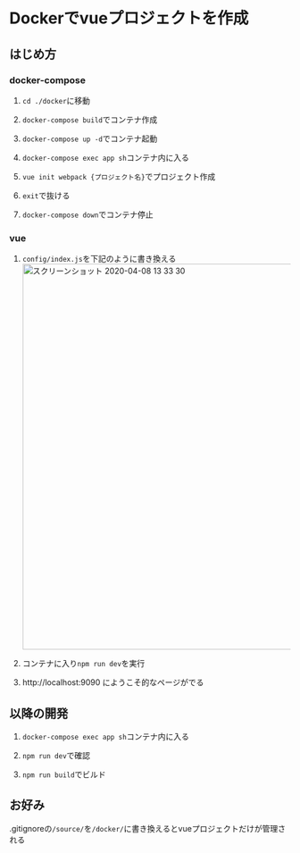 # Dockerでvueプロジェクトを作成

## はじめ方

### docker-compose

1.  `cd ./docker`に移動

1. `docker-compose build`でコンテナ作成

1. `docker-compose up -d`でコンテナ起動

1. `docker-compose exec app sh`コンテナ内に入る

1. `vue init webpack {プロジェクト名}`でプロジェクト作成

1. `exit`で抜ける

1. `docker-compose down`でコンテナ停止

### vue
1. `config/index.js`を下記のように書き換える<br>
    <img width="691" alt="スクリーンショット 2020-04-08 13 33 30" src="https://user-images.githubusercontent.com/47517002/78744854-967fb680-799d-11ea-917e-b61593ed94fe.png">

1. コンテナに入り`npm run dev`を実行

1. http://localhost:9090 にようこそ的なページがでる


## 以降の開発

1. `docker-compose exec app sh`コンテナ内に入る

1. `npm run dev`で確認

1. `npm run build`でビルド

## お好み
.gitignoreの`/source/`を`/docker/`に書き換えるとvueプロジェクトだけが管理される
